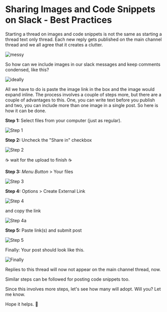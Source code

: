 # Sharing Images and Code Snippets on Slack - Best Practices

Starting a thread on images and code snippets is not the same as starting a thread text only thread. Each new reply gets published on the main channel thread and we all agree that it creates a clutter.

![messy](https://imgur.com/aMmxABp.jpg?raw=true "Messsy")

So how can we include images in our slack messages and keep comments condensed, like this?

![ideally](https://imgur.com/DxUjevL.jpg?raw=true "Ideally")

All we have to do is paste the image link in the box and the image would expand inline. The process involves a couple of steps more, but there are a couple of advantages to this. One, you can write text before you publish and two, you can include more than one image in a single post. So here is how it can be done.

**Step 1:** Select files from your computer (just as regular).

![Step 1](https://imgur.com/I2hvjHD.jpg?raw=true "Step 1")

**Step 2:** Uncheck the "Share in" checkbox

![Step 2](https://imgur.com/K6PU2aS.jpg?raw=true "Step 2")

☕ wait for the upload to finish ☕

**Step 3:** *Menu Button* > Your files

![Step 3](https://imgur.com/JQRGkwD.jpg?raw=true "Step 3")

**Step 4:** Options > Create External Link

![Step 4](https://imgur.com/dqo57ak.jpg?raw=true "Step 4")

and copy the link

![Step 4a](https://imgur.com/bhNADaC.jpg?raw=true "Step 4a")

**Step 5:** Paste link(s) and submit post

![Step 5](https://imgur.com/tpkbwqL.jpg?raw=true "Step 5")

Finally: Your post should look like this.

![Finally](https://imgur.com/GbriqqZ.jpg?raw=true "Finally")

Replies to this thread will now not appear on the main channel thread, now.

Similar steps can be followed for posting code snippets too.

Since this involves more steps, let's see how many will adopt. Will you? Let me know.

Hope it helps. 🙂